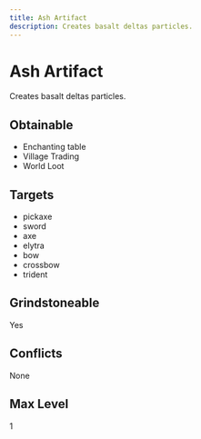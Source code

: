 ```yaml
---
title: Ash Artifact
description: Creates basalt deltas particles.
---
```

# Ash Artifact
Creates basalt deltas particles.
## Obtainable
- Enchanting table
- Village Trading
- World Loot
## Targets
- pickaxe
 - sword
 - axe
 - elytra
 - bow
 - crossbow
 - trident
## Grindstoneable
Yes
## Conflicts
None
## Max Level
1
